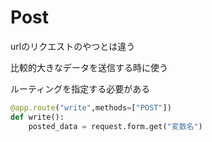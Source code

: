 # Post

urlのリクエストのやつとは違う

比較的大きなデータを送信する時に使う

ルーティングを指定する必要がある

```python
@app.route("write",methods=["POST"])
def write():
    posted_data = request.form.get("変数名")
```
